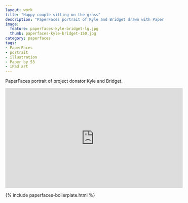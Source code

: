 ```yaml
---
layout: work
title: "Happy couple sitting on the grass"
description: "PaperFaces portrait of Kyle and Bridget drawn with Paper by 53 on an iPad."
image: 
  feature: paperfaces-kyle-bridget-lg.jpg
  thumb: paperfaces-kyle-bridget-150.jpg
category: paperfaces
tags: 
- PaperFaces
- portrait
- illustration
- Paper by 53
- iPad art
---
```


PaperFaces portrait of project donator Kyle and Bridget.

<iframe width="560" height="315" src="http://www.youtube.com/embed/wWHJPy9FIhA" frameborder="0"> </iframe>

{% include paperfaces-boilerplate.html %}